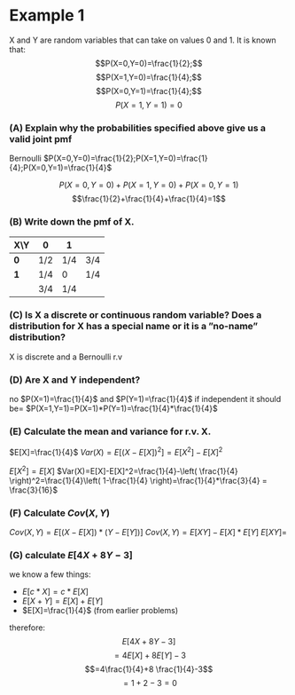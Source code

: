 # Example 1
X and Y are random variables that can take on values 0 and 1. It is known that: $$P(X=0,Y=0)=\frac{1}{2};$$
$$P(X=1,Y=0)=\frac{1}{4};$$
$$P(X=0,Y=1)=\frac{1}{4};$$
$$P(X=1,Y=1)=0 $$
### (A) Explain why the probabilities specified above give us a valid joint pmf
Bernoulli 
$P(X=0,Y=0)=\frac{1}{2};P(X=1,Y=0)=\frac{1}{4};P(X=0,Y=1)=\frac{1}{4}$

$$P(X=0,Y=0)+P(X=1,Y=0)+P(X=0,Y=1)$$
$$\frac{1}{2}+\frac{1}{4}+\frac{1}{4}=1$$
### (B) Write down the pmf of X.



| X\Y       | 0   | 1   |     |
| --------- | --- | --- | --- |
| **0**     | 1/2 | 1/4 | 3/4 |
|  **1**    | 1/4 | 0   | 1/4 |
|           | 3/4 | 1/4 |     |

### (C) Is X a discrete or continuous random variable? Does a distribution for X has a special name or it is a ”no-name” distribution?
X is discrete and a Bernoulli r.v
### (D) Are X and Y independent?
no $P(X=1)=\frac{1}{4}$ and $P(Y=1)=\frac{1}{4}$ 
if independent it should be= $P(X=1,Y=1)=P(X=1)*P(Y=1)=\frac{1}{4}*\frac{1}{4}$

### (E) Calculate the mean and variance for r.v. X.
$E[X]=\frac{1}{4}$ 
$Var(X)=E[(X-E[X])^2]=E[X^2]-E[X]^2$

$E[X^2]=E[X]$
$Var(X)=E[X]-E[X]^2=\frac{1}{4}-\left( \frac{1}{4} \right)^2=\frac{1}{4}\left( 1-\frac{1}{4} \right)=\frac{1}{4}*\frac{3}{4} = \frac{3}{16}$
### (F) Calculate $Cov(X,Y)$
$Cov(X,Y)=E[(X-E[X])*(Y-E[Y])]$ 
$Cov(X,Y)=E[XY]-E[X]*E[Y]$
$E[XY]=$


### (G) calculate $E[4X+8Y-3]$
we know a few things:
- $E[c*X]=c*E[X]$
- $E[X+Y]=E[X]+E[Y]$
- $E[X]=\frac{1}{4}$ (from earlier problems)

therefore:
$$E[4X+8Y-3]$$$$=4E[X]+8E[Y]-3$$
$$=4\frac{1}{4}+8 \frac{1}{4}-3$$
$$=1+2-3=0$$

